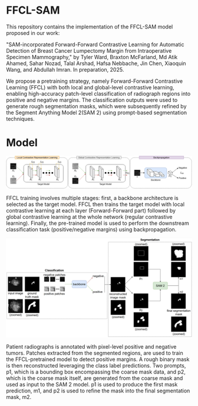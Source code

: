 # FFCL-SAM

This repository contains the implementation of the FFCL-SAM model proposed in our work:

"SAM-incorporated Forward-Forward Contrastive Learning for Automatic Detection of Breast Cancer Lumpectomy Margin from Intraoperative Specimen Mammography," by Tyler Ward, Braxton McFarland, Md Atik Ahamed, Sahar Nozad, Talal Arshad, Hafsa Nebbache, Jin Chen, Xiaoquin Wang, and Abdullah Imran. In preparation, 2025.

We propose a pretraining strategy, namely Forward-Forward Contrastive Learning (FFCL) with both local and global-level contrastive learning, enabling high-accuracy patch-level classification of radiograph regions into positive and negative margins. The classification outputs were used to generate rough segmentation masks, which were subsequently refined by the Segment Anything Model 2(SAM 2) using prompt-based segmentation techniques.

# Model
![Figure](https://github.com/tbwa233/FFCL-SAM/blob/main/ffcl.png?raw=true)

FFCL training involves multiple stages: first, a backbone architecture is selected as the target model. FFCL then trains the target model with local contrastive learning at each layer (Forward-Forward part) followed by global contrastive learning at the whole network (regular contrastive learning). Finally, the pre-trained model is used to perform the downstream classification task (positive/negative margins) using backpropagation.

![Figure](https://github.com/tbwa233/FFCL-SAM/blob/main/ffcl-sam_new3.png?raw=true)

Patient radiographs is annotated with pixel-level positive and negative tumors. Patches extracted from the segmented regions, are used to train the FFCL-pretrained model to detect positive margins. A rough binary mask is then reconstructed leveraging the class label predictions. Two prompts, p1, which is a bounding box encompassing the coarse mask data, and p2, which is the coarse mask itself, are generated from the coarse mask and used as input to the SAM 2 model. p1 is used to produce the first mask prediction, m1, and p2 is used to refine the mask into the final segmentation mask, m2.
